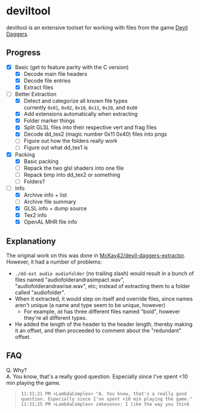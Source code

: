 # deviltool

deviltool is an extensive toolset for working with files from the game [Devil Daggers](https://store.steampowered.com/app/422970/ "Steam link").

## Progress
* [x] Basic (get to feature parity with the C version)
    * [x] Decode main file headers
    * [x] Decode file entries
    * [x] Extract files
* [ ] Better Extraction
    * [x] Detect and categorize all known file types  
      currently `0x01`, `0x02`, `0x10`, `0x11`, `0x20`, and `0x80`
    * [x] Add extensions automatically when extracting
    * [x] Folder marker things
    * [x] Split GLSL files into their respective vert and frag files
    * [x] Decode dd_tex2 (magic number 0x11 0x40) files into pngs
    * [ ] Figure out how the folders really work
    * [ ] Figure out what dd_tex1 is
* [x] Packing
    * [x] Basic packing
    * [ ] Repack the two glsl shaders into one file
    * [ ] Repack bmp into dd_tex2 or something
    * [ ] Folders?
* [ ] Info
    * [x] Archive info + list
    * [ ] Archive file summary
    * [x] GLSL info + dump source
    * [x] Tex2 info
    * [x] OpenAL MHR file info

## Explanationy
The original work on this was done in [McKay42/devil-daggers-extractor](https://github.com/McKay42/devil-daggers-extractor). However, it had a number of problems:

* `./dd-ext audio audiofolder` (no trailing slash) would result in a bunch of files named "audiofolderandrasimpact.wav", "audiofolderandrasrise.wav", etc; instead of extracting them to a folder called "audiofolder".
* When it extracted, it would step on itself and override files, since names aren't unique (a name and type seem to be unique, however)
    * For example, `dd` has three different files named "boid", however they're all different types.
* He added the length of the header to the header length, thereby making it an offset, and then proceeded to comment about the "redundant" offset.

## FAQ
Q. Why?  
A. You know, that's a really good question. Especially since I've spent <10 min playing the game.

>     11:31:21 PM <LambdaComplex> "A. You know, that's a really good question. Especially since I've spent <10 min playing the game."
>     11:31:25 PM <LambdaComplex> zekesonxx: I like the way you think
